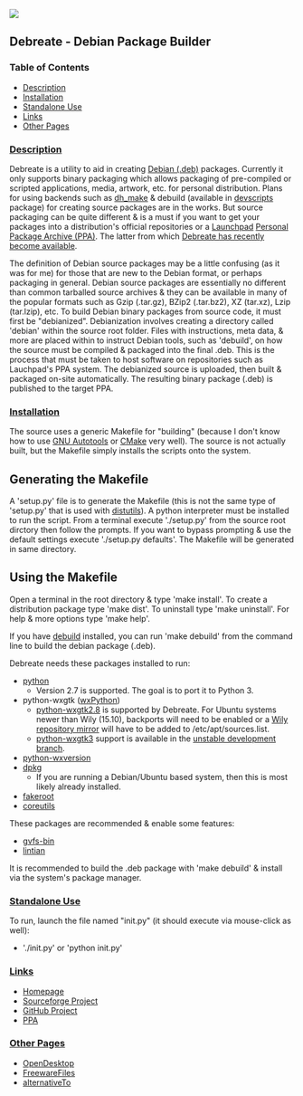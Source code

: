 ![][icon]

## Debreate - Debian Package Builder


### Table of Contents
* [Description](#description)
* [Installation](#installation)
* [Standalone Use](#standalone-use)
* [Links](#links)
* [Other Pages](#other-pages)


### [Description](#table-of-contents)

Debreate is a utility to aid in creating [Debian (.deb)][wiki.deb] packages. Currently it only supports binary packaging which allows packaging of pre-compiled or scripted applications, media, artwork, etc. for personal distribution. Plans for using backends such as [dh_make][pkg.dh-make] & debuild (available in [devscripts][pkg.devscripts] package) for creating source packages are in the works. But source packaging can be quite different & is a must if you want to get your packages into a distribution's official repositories or a [Launchpad][launchpad] [Personal Package Archive (PPA)][wiki.ppa]. The latter from which [Debreate has recently become available][ppa.debreate].

The definition of Debian source packages may be a little confusing (as it was for me) for those that are new to the Debian format, or perhaps packaging in general. Debian source packages are essentially no different than common tarballed source archives & they can be available in many of the popular formats such as Gzip (.tar.gz), BZip2 (.tar.bz2), XZ (tar.xz), Lzip (tar.lzip), etc. To build Debian binary packages from source code, it must first be "debianized". Debianization involves creating a directory called 'debian' within the source root folder. Files with instructions, meta data, & more are placed within to instruct Debian tools, such as 'debuild', on how the source must be compiled & packaged into the final .deb. This is the process that must be taken to host software on repositories such as Lauchpad's PPA system. The debianized source is uploaded, then built & packaged on-site automatically. The resulting binary package (.deb) is published to the target PPA.


### [Installation](#table-of-contents)

The source uses a generic Makefile for "building" (because I don't know how to use [GNU Autotools][gnu-autotools] or [CMake][cmake] very well). The source is not actually built, but the Makefile simply installs the scripts onto the system.

## Generating the Makefile

A 'setup.py' file is to generate the Makefile (this is not the same type of 'setup.py' that is used with [distutils][]). A python interpreter must be installed to run the script. From a terminal execute './setup.py' from the source root dirctory then follow the prompts. If you want to bypass prompting & use the default settings execute './setup.py defaults'. The Makefile will be generated in same directory.

## Using the Makefile

Open a terminal in the root directory & type 'make install'. To create a distribution package type 'make dist'. To uninstall type 'make uninstall'. For help & more options type 'make help'.

If you have [debuild][pkg.devscripts] installed, you can run 'make debuild' from the command line to build the debian package (.deb).


Debreate needs these packages installed to run:
* [python][pkg.python]
    * Version 2.7 is supported. The goal is to port it to Python 3.
* python-wxgtk ([wxPython][wxpython])
    * [python-wxgtk2.8][pkg.python-wxgtk2.8] is supported by Debreate. For Ubuntu systems newer than Wily (15.10), backports will need to be enabled or a [Wily repository mirror][pkg-wily.python-wxgtk2.8] will have to be added to /etc/apt/sources.list.
    * [python-wxgtk3][pkg.python-wxgtk3] support is available in the [unstable development branch][src.debreate-unstable].
* [python-wxversion][pkg.python-wxversion]
* [dpkg][pkg.dpkg]
    * If you are running a Debian/Ubuntu based system, then this is most likely already installed.
* [fakeroot][pkg.fakeroot]
* [coreutils][pkg.coreutils]


These packages are recommended & enable some features:
* [gvfs-bin][pkg.gvfs-bin]
* [lintian][pkg.lintian]


It is recommended to build the .deb package with 'make debuild' & install via the system's package manager.


### [Standalone Use](#table-of-contents)

To run, launch the file named "init.py" (it should execute via mouse-click as well):
* './init.py' or 'python init.py'


### [Links](#table-of-contents)
* [Homepage](http://debreate.sourceforge.net/)
* [Sourceforge Project](https://sourceforge.net/projects/debreate)
* [GitHub Project](https://github.com/AntumDeluge/debreate)
* [PPA][ppa.debreate]


### [Other Pages](#table-of-contents)
* [OpenDesktop](https://www.opendesktop.org/content/show.php?content=101776)
* [FreewareFiles](http://www.freewarefiles.com/Debreate_program_56557.html)
* [alternativeTo](http://alternativeto.net/software/debreate/)



[icon]: bitmaps/debreate64.png

[launchpad]: https://launchpad.net/
[wxpython]: https://wxpython.org/

[wiki.deb]: https://en.wikipedia.org/wiki/Deb_(file_format)
[wiki.ppa]: https://en.wikipedia.org/wiki/Personal_Package_Archive

[src.debreate-unstable]: https://github.com/AntumDeluge/debreate/tree/unstable

[ppa.debreate]: https://launchpad.net/~antumdeluge/+archive/ubuntu/debreate

[pkg.coreutils]: http://packages.ubuntu.com/coreutils
[pkg.devscripts]: http://packages.ubuntu.com/devscripts
[pkg.dh-make]: http://packages.ubuntu.com/dh-make
[pkg.dpkg]: http://packages.ubuntu.com/dpkg
[pkg.fakeroot]: http://packages.ubuntu.com/fakeroot
[pkg.gvfs-bin]: http://packages.ubuntu.com/gvfs-bin
[pkg.lintian]: http://packages.ubuntu.com/lintian
[pkg.python]: http://packages.ubuntu.com/python2.7
[pkg.python-wxversion]: http://packages.ubuntu.com/python-wxversion
[pkg.python-wxgtk2.8]: http://packages.ubuntu.com/python-wxgtk2.8
[pkg.python-wxgtk3]: http://packages.ubuntu.com/python-wxgtk3

[pkg-wily.python-wxgtk2.8]: http://packages.ubuntu.com/wily/python-wxgtk2.8

[cmake]: https://cmake.org/
[distutils]: https://wiki.python.org/moin/Distutils
[gnu-autotools]: https://en.wikipedia.org/wiki/GNU_Build_System
